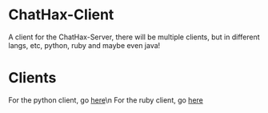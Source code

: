 # ChatHax-Client
A client for the ChatHax-Server, there will be multiple clients, but in different langs, etc, python, ruby and maybe even java!

# Clients
For the python client, go [here](https://github.com/ChatHax/ChatHax-Client/tree/python)\n
For the ruby client, go [here](https://github.com/ChatHax/ChatHax-Client/tree/ruby)
